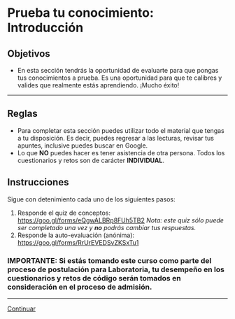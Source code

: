 # Prueba tu conocimiento: Introducción

## Objetivos

- En esta sección tendrás la oportunidad de evaluarte para que pongas tus conocimientos a prueba. Es una oportunidad para que te calibres y valides que realmente estás aprendiendo. ¡Mucho éxito!

***

## Reglas

- Para completar esta sección puedes utilizar todo el material que tengas a tu disposición. Es decir, puedes regresar a las lecturas, revisar tus apuntes, inclusive puedes buscar en Google.
- Lo que **NO** puedes hacer es tener asistencia de otra persona. Todos los cuestionarios y retos son de carácter **INDIVIDUAL**.

## Instrucciones

Sigue con detenimiento cada uno de los siguientes pasos:

1. Responde el quiz de conceptos: https://goo.gl/forms/eQgwALBRp8FUh5TB2
_Nota: este quiz sólo puede ser completado una vez y **no** podrás cambiar tus respuestas._
2. Responde la auto-evaluación (anónima): https://goo.gl/forms/RrUrEVEDSvZKSxTu1

### IMPORTANTE: Si estás tomando este curso como parte del proceso de postulación para Laboratoria, tu desempeño en los cuestionarios y retos de código serán tomados en consideración en el proceso de admisión.

***

[Continuar](https://github.com/Laboratoria/curricula-js/blob/intro-js/01-intro/02-variables-and-data-types/01-values-data-types-and-operators.md)
